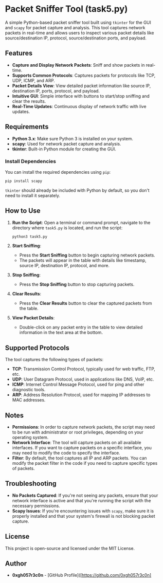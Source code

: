 # Packet Sniffer Tool (task5.py)

A simple Python-based packet sniffer tool built using `tkinter` for the GUI and `scapy` for packet capture and analysis. This tool captures network packets in real-time and allows users to inspect various packet details like source/destination IP, protocol, source/destination ports, and payload.

## Features

- **Capture and Display Network Packets**: Sniff and show packets in real-time.
- **Supports Common Protocols**: Captures packets for protocols like TCP, UDP, ICMP, and ARP.
- **Packet Details View**: View detailed packet information like source IP, destination IP, ports, protocol, and payload.
- **Intuitive GUI**: Simple interface with buttons to start/stop sniffing and clear the results.
- **Real-Time Updates**: Continuous display of network traffic with live updates.

## Requirements

- **Python 3.x**: Make sure Python 3 is installed on your system.
- **scapy**: Used for network packet capture and analysis.
- **tkinter**: Built-in Python module for creating the GUI.

### Install Dependencies

You can install the required dependencies using `pip`:

```bash
pip install scapy
```

`tkinter` should already be included with Python by default, so you don't need to install it separately.

## How to Use

1. **Run the Script**:
   Open a terminal or command prompt, navigate to the directory where `task5.py` is located, and run the script:
   
   ```bash
   python3 task5.py
   ```

2. **Start Sniffing**:
   - Press the **Start Sniffing** button to begin capturing network packets.
   - The packets will appear in the table with details like timestamp, source IP, destination IP, protocol, and more.

3. **Stop Sniffing**:
   - Press the **Stop Sniffing** button to stop capturing packets.

4. **Clear Results**:
   - Press the **Clear Results** button to clear the captured packets from the table.

5. **View Packet Details**:
   - Double-click on any packet entry in the table to view detailed information in the text area at the bottom.

## Supported Protocols

The tool captures the following types of packets:

- **TCP**: Transmission Control Protocol, typically used for web traffic, FTP, etc.
- **UDP**: User Datagram Protocol, used in applications like DNS, VoIP, etc.
- **ICMP**: Internet Control Message Protocol, used for ping and other diagnostic tools.
- **ARP**: Address Resolution Protocol, used for mapping IP addresses to MAC addresses.

## Notes

- **Permissions**: In order to capture network packets, the script may need to be run with administrator or root privileges, depending on your operating system.
- **Network Interface**: The tool will capture packets on all available interfaces. If you want to capture packets on a specific interface, you may need to modify the code to specify the interface.
- **Filter**: By default, the tool captures all IP and ARP packets. You can modify the packet filter in the code if you need to capture specific types of packets.

## Troubleshooting

- **No Packets Captured**: If you're not seeing any packets, ensure that your network interface is active and that you're running the script with the necessary permissions.
- **Scapy Issues**: If you're encountering issues with `scapy`, make sure it is properly installed and that your system's firewall is not blocking packet capture.

## License

This project is open-source and licensed under the MIT License.

## Author

- **0xgh057r3c0n** - [GitHub Profile]([https://github.com/0xgh057r3c0n]
